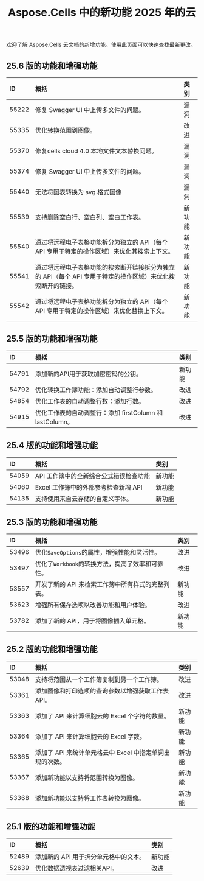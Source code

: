 ﻿---
title: Aspose.Cells 中的新功能 2025 年的云
second_title: Latest Updates & Feature
linktitle: 202 中的新增功能
type: docs
weight: 9
url: /zh/new-features/2025/
keywords: What's new in aspose cells cloud. Microsoft Office Excel, Open Office Spreadsheet, CSV, PDF
description: 本页介绍了最近版本中引入的最有趣的新 Aspose.Cells 云功能
kwords: Excel、Office 云、REST API、电子表格、PDF、CSV、Json、Markdown、Aspose.Cells 云中的新功能
---
欢迎了解 Aspose.Cells 云文档的新增功能。使用此页面可以快速查找最新更改。

## 25.6 版的功能和增强功能

|**ID**|**概括**|**类别**|
|:- |:- |:- |
|55222 |修复 Swagger UI 中上传多文件的问题。|漏洞|
|55335 |优化转换范围到图像。|改进|
|55370 |修复cells cloud 4.0 本地文件文本替换问题。|漏洞|
|55374 |修复 Swagger UI 中上传多文件的问题。|漏洞|
|55440 |无法将图表转换为 svg 格式图像|漏洞|
|55539 |支持删除空白行、空白列、空白工作表。|新功能|
|55540 |通过将远程电子表格功能拆分为独立的 API（每个 API 专用于特定的操作区域）来优化其搜索上下文。|新功能|
|55541 |通过将远程电子表格功能的搜索断开链接拆分为独立的 API（每个 API 专用于特定的操作区域）来优化搜索断开的链接。|新功能|
|55542 |通过将远程电子表格功能拆分为独立的 API（每个 API 专用于特定的操作区域）来优化替换上下文。|新功能|

## 25.5 版的功能和增强功能

|**ID**|**概括**|**类别**|
|:- |:- |:- |
|54791 |添加新的API用于获取加密密码的公钥。|新功能|
|54792 |优化转换工作簿功能：添加自动调整行参数。|改进|
|54854 |优化工作表的自动调整行数：添加行数。|改进|
|54915 |优化工作表的自动调整行：添加 firstColumn 和 lastColumn。|改进|

## 25.4 版的功能和增强功能

|**ID**|**概括**|**类别**|
|:- |:- |:- |
|54059 |API 工作簿中的全新综合公式错误检查功能|新功能|
|54060 |Excel 工作簿中的外部参考检查新增 API|新功能|
|54135 |支持使用来自云存储的自定义字体。|新功能|

## 25.3 版的功能和增强功能

|**ID**|**概括**|**类别**|
|:- |:- |:- |
|53496 |优化`SaveOptions`的属性，增强性能和灵活性。|改进|
|53497 |优化了`Workbook`的转换方法，提高了效率和可靠性。|改进|
|53557 |开发了新的 API 来检索工作簿中所有样式的完整列表。|新功能|
|53623 |增强所有保存选项以改善功能和用户体验。|改进|
|53782 |添加了新的 API，用于将图像插入单元格。|新功能|

## 25.2 版的功能和增强功能

|**ID**|**概括**|**类别**|
|:- |:- |:- |
|53048 |支持将范围从一个工作簿复制到另一个工作簿。|改进|
|53361 |添加图像和打印选项的查询参数以增强获取工作表 API。|改进|
|53363 |添加了 API 来计算细胞云的 Excel 个字符的数量。|新功能|
|53364 |添加了 API 来计算细胞云的 Excel 字数。|新功能|
|53365 |添加了 API 来统计单元格云中 Excel 中指定单词出现的次数。|新功能|
|53367 |添加新功能以支持将范围转换为图像。|新功能|
|53368 |添加新功能以支持将工作表转换为图像。|新功能|

## 25.1 版的功能和增强功能

|**ID**|**概括**|**类别**|
|:- |:- |:- |
|52489 |添加新的 API 用于拆分单元格中的文本。|新功能|
|52639 |优化数据透视表过滤相关API。|改进|
